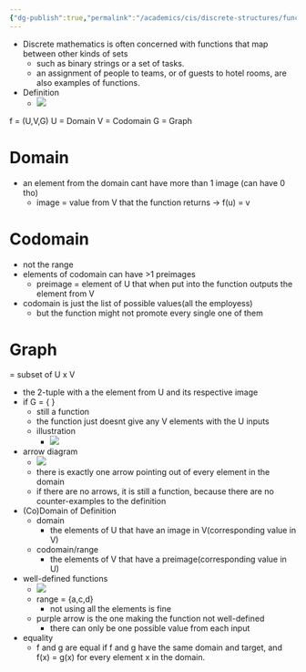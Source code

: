 ```yaml
---
{"dg-publish":true,"permalink":"/academics/cis/discrete-structures/functions/","created":"2024-10-02T13:02:09.735-04:00","updated":"2025-07-08T10:47:55.423-04:00"}
---
```



- Discrete mathematics is often concerned with functions that map between other kinds of sets
	- such as binary strings or a set of tasks.
	- an assignment of people to teams, or of guests to hotel rooms, are also examples of functions.
- Definition
	- ![](https://i.imgur.com/5IKnxBr.png)

f = (U,V,G)
U = Domain
V = Codomain
G = Graph
# Domain
- an element from the domain cant have more than 1 image (can have 0 tho)
	- image = value from V that the function returns → f(u) = v
# Codomain
- not the range
- elements of codomain can have >1 preimages
	- preimage = element of U that when put into the function outputs the element from V
- codomain is just the list of possible values(all the employess)
	- but the function might not promote every single one of them
# Graph 
= subset of U x V
- the 2-tuple with a the element from U and its respective image
- if G = { }
	- still a function
	- the function just doesnt give any V elements with the U inputs
	- illustration
		- ![](https://i.imgur.com/P58FLOt.png)
- arrow diagram
	- ![](https://i.imgur.com/aPuKktN.png)
	- there is exactly one arrow pointing out of every element in the domain
	- if there are no arrows, it is still a function, because there are no counter-examples to the definition
- (Co)Domain of Definition
	- domain 
		- the elements of U that have an image in V(corresponding value in V)
	- codomain/range
		- the elements of V that have a preimage(corresponding value in U)
- well-defined functions
	- ![](https://i.imgur.com/bonsLhC.png)
	- range = {a,c,d}
		- not using all the elements is fine
	- purple arrow is the one making the function not well-defined
		- there can only be one possible value from each input
- equality
	- f and g are equal if f and g have the same domain and target, and f(x) = g(x) for every element x in the domain.